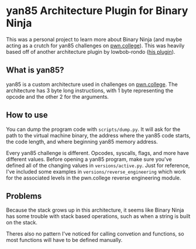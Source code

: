 # yan85 Architecture Plugin for Binary Ninja
This was a personal project to learn more about Binary Ninja (and maybe acting as a crutch for yan85 challenges on [pwn.college](https://pwn.college/)). This was heavily based off of another architecture plugin by lowbob-rondo ([his plugin](https://librondo.so/BinjaVm/Architecture+Plugin)).

## What is yan85?
yan85 is a custom architecture used in challenges on [pwn.college](https://pwn.college/). The architecture has 3 byte long instructions, with 1 byte representing the opcode and the other 2 for the arguments.

## How to use
You can dump the program code with `scripts/dump.py`. It will ask for the path to the virtual machine binary, the address where the yan85 code starts, the code length, and where beginning yan85 memory address.

Every yan85 challenge is different. Opcodes, syscalls, flags, and more have different values. Before opening a yan85 program, make sure you've defined all of the changing values in `versions/active.py`. Just for reference, I've included some examples in `versions/reverse_engineering` which work for the associated levels in the pwn.college reverse engineering module.

## Problems
Because the stack grows up in this architecture, it seems like Binary Ninja has some trouble with stack based operations, such as when a string is built on the stack. 

Theres also no pattern I've noticed for calling convetion and functions, so most functions will have to be defined manually.

